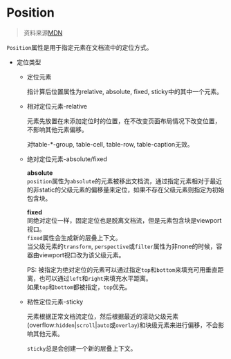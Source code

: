 # Position

> 资料来源[MDN](https://developer.mozilla.org/zh-CN/docs/Web/CSS/position)

``Position``属性是用于指定元素在文档流中的定位方式。

- 定位类型

  - 定位元素
    
    指计算后位置属性为relative, absolute, fixed, sticky中的其中一个元素。
    
  - 相对定位元素-relative
    
    元素先放置在未添加定位时的位置，在不改变页面布局情况下改变位置，不影响其他元素偏移。
    
    对table-\*-group, table-cell, table-row, table-caption无效。
    
  - 绝对定位元素-absolute/fixed
    
    **absolute**    
    ``position``属性为``absolute``的元素被移出文档流，通过指定元素相对于最近的非static的父级元素的偏移量来定位，如果不存在父级元素则指定为初始包含块。
    
    **fixed**    
    同绝对定位一样，固定定位也是脱离文档流，但是元素包含块是viewport视口。    
    ``fixed``属性会生成新的层叠上下文。    
    当父级元素的``transform``, ``perspective``或``filter``属性为非none的时候，容器由viewport视口改为该父级元素。
    
    
    PS: 
      被指定为绝对定位的元素可以通过指定``top``和``bottom``来填充可用垂直距离，也可以通过``left``和``right``来填充水平距离。    
      如果``top``和``bottom``都被指定，``top``优先。
    
  - 粘性定位元素-sticky
    
    元素根据正常文档流定位，然后根据最近的滚动父级元素(overflow:``hidden``|``scroll``|``auto``或``overlay``)和块级元素来进行偏移，不会影响其他元素。
    
    ``sticky``总是会创建一个新的层叠上下文。
